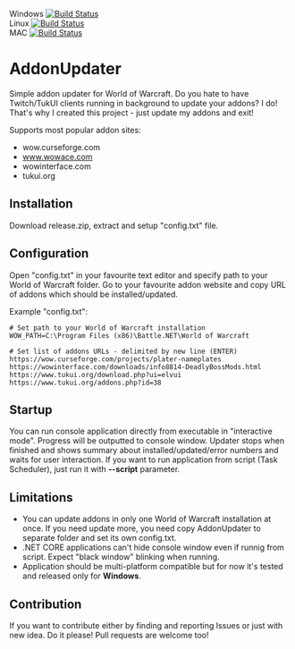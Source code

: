 Windows [![Build Status](https://dev.azure.com/kejval/AddonUpdater/_apis/build/status/pkejval.AddonUpdater?branchName=master&jobName=Job&configuration=windows)](https://dev.azure.com/kejval/AddonUpdater/_build/latest?definitionId=1&branchName=master)</br>
Linux [![Build Status](https://dev.azure.com/kejval/AddonUpdater/_apis/build/status/pkejval.AddonUpdater?branchName=master&jobName=Job&configuration=linux)](https://dev.azure.com/kejval/AddonUpdater/_build/latest?definitionId=1&branchName=master)</br>
MAC [![Build Status](https://dev.azure.com/kejval/AddonUpdater/_apis/build/status/pkejval.AddonUpdater?branchName=master&jobName=Job&configuration=mac)](https://dev.azure.com/kejval/AddonUpdater/_build/latest?definitionId=1&branchName=master)</br>

# AddonUpdater
Simple addon updater for World of Warcraft. Do you hate to have Twitch/TukUI clients running in background to update your addons? I do! That's why I created this project - just update my addons and exit! 

Supports most popular addon sites:
* wow.curseforge.com
* www.wowace.com
* wowinterface.com
* tukui.org

## Installation
Download release.zip, extract and setup "config.txt" file.

## Configuration
Open "config.txt" in your favourite text editor and specify path to your World of Warcraft folder.
Go to your favourite addon website and copy URL of addons which should be installed/updated.

Example "config.txt":
```
# Set path to your World of Warcraft installation
WOW_PATH=C:\Program Files (x86)\Battle.NET\World of Warcraft

# Set list of addons URLs - delimited by new line (ENTER)
https://wow.curseforge.com/projects/plater-nameplates
https://wowinterface.com/downloads/info8814-DeadlyBossMods.html
https://www.tukui.org/download.php?ui=elvui
https://www.tukui.org/addons.php?id=38
```

## Startup
You can run console application directly from executable in "interactive mode". Progress will be outputted to console window. Updater stops when finished and shows summary about installed/updated/error numbers and waits for user interaction.
If you want to run application from script (Task Scheduler), just run it with **--script** parameter.

## Limitations
* You can update addons in only one World of Warcraft installation at once. If you need update more, you need copy AddonUpdater to separate folder and set its own config.txt.
* .NET CORE applications can't hide console window even if runnig from script. Expect "black window" blinking when running.
* Application should be multi-platform compatible but for now it's tested and released only for **Windows**.

## Contribution
If you want to contribute either by finding and reporting Issues or just with new idea. Do it please! Pull requests are welcome too!
